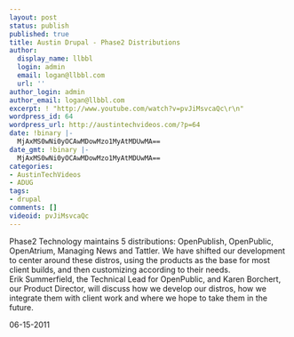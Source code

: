 ```yaml
---
layout: post
status: publish
published: true
title: Austin Drupal - Phase2 Distributions
author:
  display_name: llbbl
  login: admin
  email: logan@llbbl.com
  url: ''
author_login: admin
author_email: logan@llbbl.com
excerpt: ! "http://www.youtube.com/watch?v=pvJiMsvcaQc\r\n"
wordpress_id: 64
wordpress_url: http://austintechvideos.com/?p=64
date: !binary |-
  MjAxMS0wNi0yOCAwMDowMzo1MyAtMDUwMA==
date_gmt: !binary |-
  MjAxMS0wNi0yOCAwMDowMzo1MyAtMDUwMA==
categories:
- AustinTechVideos
- ADUG
tags:
- drupal
comments: []
videoid: pvJiMsvcaQc
---
```

<p>Phase2 Technology maintains 5 distributions: OpenPublish, OpenPublic, OpenAtrium, Managing News and Tattler.
We have shifted our development to center around these distros, using the products as the base for most client
builds, and then customizing according to their needs.<br />
Erik Summerfield, the Technical Lead for OpenPublic, and Karen Borchert, our Product Director, will discuss
how we develop our distros, how we integrate them with client work and where we hope to take them in the future.</p>
<p>06-15-2011</p>
